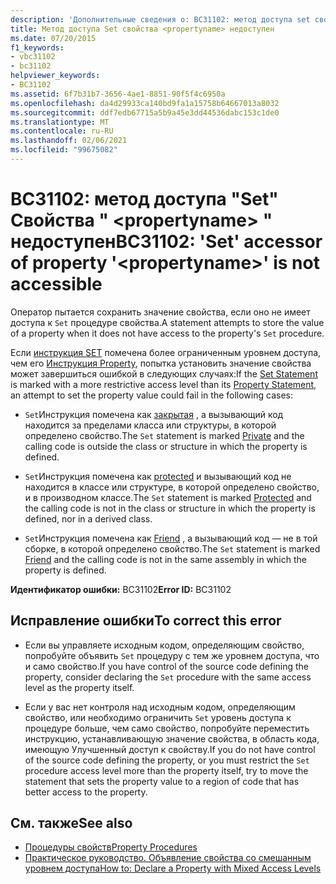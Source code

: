 ```yaml
---
description: 'Дополнительные сведения о: BC31102: метод доступа set свойства " <propertyname> " недоступен'
title: Метод доступа Set свойства <propertyname> недоступен
ms.date: 07/20/2015
f1_keywords:
- vbc31102
- bc31102
helpviewer_keywords:
- BC31102
ms.assetid: 6f7b31b7-3656-4ae1-8851-90f5f4c6950a
ms.openlocfilehash: da4d29933ca140bd9fa1a15758b64667013a8032
ms.sourcegitcommit: ddf7edb67715a5b9a45e3dd44536dabc153c1de0
ms.translationtype: MT
ms.contentlocale: ru-RU
ms.lasthandoff: 02/06/2021
ms.locfileid: "99675082"
---
```

# <a name="bc31102-set-accessor-of-property-propertyname-is-not-accessible"></a><span data-ttu-id="db918-103">BC31102: метод доступа "Set" Свойства " \<propertyname> " недоступен</span><span class="sxs-lookup"><span data-stu-id="db918-103">BC31102: 'Set' accessor of property '\<propertyname>' is not accessible</span></span>

<span data-ttu-id="db918-104">Оператор пытается сохранить значение свойства, если оно не имеет доступа к `Set` процедуре свойства.</span><span class="sxs-lookup"><span data-stu-id="db918-104">A statement attempts to store the value of a property when it does not have access to the property's `Set` procedure.</span></span>

 <span data-ttu-id="db918-105">Если [инструкция SET](../statements/set-statement.md) помечена более ограниченным уровнем доступа, чем его [Инструкция Property](../statements/property-statement.md), попытка установить значение свойства может завершиться ошибкой в следующих случаях:</span><span class="sxs-lookup"><span data-stu-id="db918-105">If the [Set Statement](../statements/set-statement.md) is marked with a more restrictive access level than its [Property Statement](../statements/property-statement.md), an attempt to set the property value could fail in the following cases:</span></span>

- <span data-ttu-id="db918-106">`Set`Инструкция помечена как [закрытая](../modifiers/private.md) , а вызывающий код находится за пределами класса или структуры, в которой определено свойство.</span><span class="sxs-lookup"><span data-stu-id="db918-106">The `Set` statement is marked [Private](../modifiers/private.md) and the calling code is outside the class or structure in which the property is defined.</span></span>

- <span data-ttu-id="db918-107">`Set`Инструкция помечена как [protected](../modifiers/protected.md) и вызывающий код не находится в классе или структуре, в которой определено свойство, и в производном классе.</span><span class="sxs-lookup"><span data-stu-id="db918-107">The `Set` statement is marked [Protected](../modifiers/protected.md) and the calling code is not in the class or structure in which the property is defined, nor in a derived class.</span></span>

- <span data-ttu-id="db918-108">`Set`Инструкция помечена как [Friend](../modifiers/friend.md) , а вызывающий код — не в той сборке, в которой определено свойство.</span><span class="sxs-lookup"><span data-stu-id="db918-108">The `Set` statement is marked [Friend](../modifiers/friend.md) and the calling code is not in the same assembly in which the property is defined.</span></span>

 <span data-ttu-id="db918-109">**Идентификатор ошибки:** BC31102</span><span class="sxs-lookup"><span data-stu-id="db918-109">**Error ID:** BC31102</span></span>

## <a name="to-correct-this-error"></a><span data-ttu-id="db918-110">Исправление ошибки</span><span class="sxs-lookup"><span data-stu-id="db918-110">To correct this error</span></span>

- <span data-ttu-id="db918-111">Если вы управляете исходным кодом, определяющим свойство, попробуйте объявить `Set` процедуру с тем же уровнем доступа, что и само свойство.</span><span class="sxs-lookup"><span data-stu-id="db918-111">If you have control of the source code defining the property, consider declaring the `Set` procedure with the same access level as the property itself.</span></span>

- <span data-ttu-id="db918-112">Если у вас нет контроля над исходным кодом, определяющим свойство, или необходимо ограничить `Set` уровень доступа к процедуре больше, чем само свойство, попробуйте переместить инструкцию, устанавливающую значение свойства, в область кода, имеющую Улучшенный доступ к свойству.</span><span class="sxs-lookup"><span data-stu-id="db918-112">If you do not have control of the source code defining the property, or you must restrict the `Set` procedure access level more than the property itself, try to move the statement that sets the property value to a region of code that has better access to the property.</span></span>

## <a name="see-also"></a><span data-ttu-id="db918-113">См. также</span><span class="sxs-lookup"><span data-stu-id="db918-113">See also</span></span>

- [<span data-ttu-id="db918-114">Процедуры свойств</span><span class="sxs-lookup"><span data-stu-id="db918-114">Property Procedures</span></span>](../../programming-guide/language-features/procedures/property-procedures.md)
- [<span data-ttu-id="db918-115">Практическое руководство. Объявление свойства со смешанным уровнем доступа</span><span class="sxs-lookup"><span data-stu-id="db918-115">How to: Declare a Property with Mixed Access Levels</span></span>](../../programming-guide/language-features/procedures/how-to-declare-a-property-with-mixed-access-levels.md)
